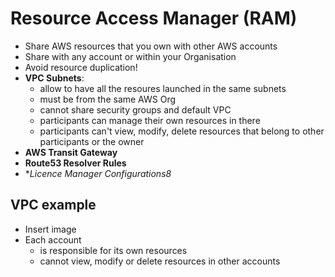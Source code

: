 # Resource Access Manager (RAM)

- Share AWS resources that you own with other AWS accounts
- Share with any account or within your Organisation
- Avoid resource duplication!
- **VPC Subnets**:
  - allow to have all the resoures launched in the same subnets
  - must be from the same AWS Org
  - cannot share security groups and default VPC
  - participants can manage their own resources in there
  - participants can't view, modify, delete resources that belong to other participants or the owner
- **AWS Transit Gateway**
- **Route53 Resolver Rules**
- **Licence Manager Configurations8*

## VPC example

- Insert image
- Each account
   - is responsible for its own resources
   - cannot view, modify or delete resources in other accounts 
